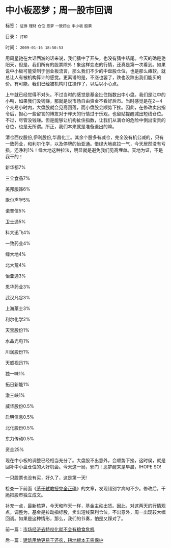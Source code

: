 # 中小板恶梦；周一股市回调

标签： `证券` `理财` `仓位` `恶梦` `一致药业` `中小板` `股票` 

目录： `打印`

时间： `2009-01-16 18:50:53`

用周星驰在大话西游的话来说，我们猜中了开头，也没有猜中结尾。今天的确是艳阳天，但是，我们所有的股票除外！象这样变态的行情，还真是第一次看到。如果说中小板可能受制于创业板流言，那么我们不少的中盘股仓位，也是那么瘫软，就总让人有被机构算计的感觉。更离谱的是，不涨也罢了，跌也没跌出我们能买的价。有可能，我们已经被机构盯住操作了，以后以小心点。

上午就已经觉得不对头。不过当时的感觉是基金扯住指数出中小盘。我们是江中的小鸭，如果我们没钱赚，那就是说市场自由资金不看好后市。当时感觉是在2－4个交易小时内，大盘股就会见高回落，而小盘股会顺势下挫。因此，在修改卖出指令后，担心一些留言的博友对于昨天的行情过于乐观，也留贴提醒减出短线仓位。不过，尽管没钱赚。但是能够让机构扯住指数，让我们从满仓的危险中倒出宝贵的仓位，也是无所谓。所正，我们本来就是准备退出的嘛。

清仓西仪股份,伊利股份,华昌化工。其余个股多有减仓，完全没有机公减的，只有一致药业，和利尔化学，以及停牌的怡亚通。借绿大地疯拉一气，今天居然没有亏损，还净利1%！绿大地这种拉法，明显就是避免我们见高埋单。天地为证，不是我干的！

新华都7%

三全食品7%

美邦服饰6%

歌尔声学5%

诺普信5%

卫士通5%

科大迅飞4%

一致药业4%

绿大地4%

北大荒4%

怡亚通3%

恩华药业3%

武汉凡谷3%

上海莱士3%

利尔化学2%

天宝股份1%

水晶光电1%

川润股份1%

天威视迅1%

独一味1%

拓日新能1%

渝三峡1%

威华股份0.5%

启明信息0.5%

北化股份0.5%

东力传动0.5%

资金25%

现在中小板的调整已经相当充分了。大盘股不出意外，会顺势下挫，这时侯，就是回补中小盘仓位的大好机会。今天这一局，邪门！恶梦醒来是早晨，IHOPE SO!

一只股票也没有买，好久了，这是第一天!

检查一下前面《[茅于轼教授完全正确](../../../2009/1/16/市场经济去特权化就不会有粮食危机.md)》的文章，发现错别字病句不少。修改后，干脆把股市独立成文。

补充一点，最新核算，今天和昨天一样，基金主动出货。因此，对这两天的行情观点，调整为，基金是拉动指标股，卖出短线获利仓位。不出意外，周一出现较大幅回调。如果是这种情形，那么，我们的节奏，怕是又踩对了。



前一篇：[市场经济去特权化就不会有粮食危机](../../../2009/1/16/市场经济去特权化就不会有粮食危机.md)

后一篇：[建筑用地更易于还农，耕地根本无需保护](../../../2009/1/16/建筑用地更易于还农，耕地根本无需保护.md)